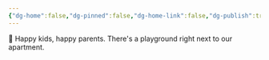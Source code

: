 ```yaml
---
{"dg-home":false,"dg-pinned":false,"dg-home-link":false,"dg-publish":true,"tags":["dgblip"],"disabled rules":["yaml-title","yaml-title-alias","file-name-heading"],"title":"philipp on mastodon @ 2024-03-27","created-date":"2024-03-27T11:55:03","id":112167518420574140,"updated-date":"2025-05-02T08:50:43","dg-path":"blips/112167518420574141.md","permalink":"/blips/112167518420574141/","dgPassFrontmatter":true}
---
```



🛝 Happy kids, happy parents. There's a playground right next to our apartment.




